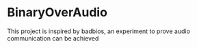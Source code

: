 # BinaryOverAudio
This project is inspired by badbios, an experiment to prove audio communication can be achieved
